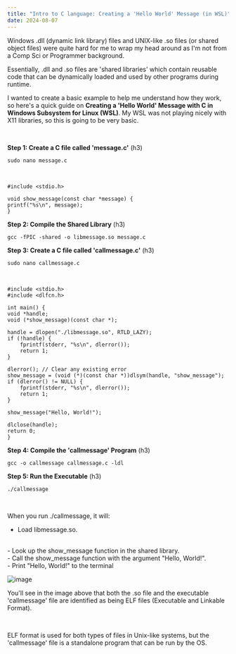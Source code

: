```yaml
---
title: "Intro to C language: Creating a 'Hello World' Message (in WSL)"
date: 2024-08-07
---
```


Windows .dll (dynamic link library) files and UNIX-like .so files (or shared object files) were quite hard for me to wrap my head around as I'm not from a Comp Sci or Programmer background.

Essentially, .dll and .so files are 'shared libraries' which contain reusable code that can be dynamically loaded and used by other programs during runtime.

I wanted to create a basic example to help me understand how they work, so here's a quick guide on **Creating a 'Hello World' Message with C in Windows Subsystem for Linux (WSL)**. My WSL was not playing nicely with X11 libraries, so this is going to be very basic.

<br>

**Step 1: Create a C file called 'message.c'** (h3)

    sudo nano message.c
    
<br>

    #include <stdio.h>

    void show_message(const char *message) {
    printf("%s\n", message);
    }

**Step 2: Compile the Shared Library** (h3)

    gcc -fPIC -shared -o libmessage.so message.c


**Step 3: Create a C file called 'callmessage.c'** (h3)

    sudo nano callmessage.c
    
<br>

    #include <stdio.h>
    #include <dlfcn.h>

    int main() {
    void *handle;
    void (*show_message)(const char *);

    handle = dlopen("./libmessage.so", RTLD_LAZY);
    if (!handle) {
        fprintf(stderr, "%s\n", dlerror());
        return 1;
    }

    dlerror(); // Clear any existing error
    show_message = (void (*)(const char *))dlsym(handle, "show_message");
    if (dlerror() != NULL) {
        fprintf(stderr, "%s\n", dlerror());
        return 1;
    }

    show_message("Hello, World!");

    dlclose(handle);
    return 0;
    }

**Step 4: Compile the 'callmessage' Program** (h3)

    gcc -o callmessage callmessage.c -ldl

**Step 5: Run the Executable** (h3)

    ./callmessage
    
<br>

When you run ./callmessage, it will:

- Load libmessage.so.
<br>
- Look up the show_message function in the shared library.
<br>
- Call the show_message function with the argument "Hello, World!".
<br>
- Print "Hello, World!" to the terminal

![image](https://github.com/user-attachments/assets/cd927d40-a891-4d82-88a6-a0b72605d059)

You'll see in the image above that both the .so file and the executable 'callmessage' file are identified as being ELF files (Executable and Linkable Format).

<br>

ELF format is used for both types of files in Unix-like systems, but the 'callmessage' file is a standalone program that can be run by the OS.
